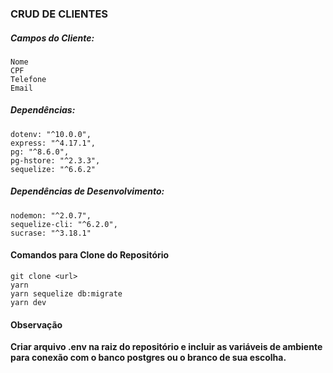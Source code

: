 ### CRUD DE CLIENTES

##### Campos do Cliente:

	Nome
	CPF
	Telefone
	Email


##### Dependências:

	dotenv: "^10.0.0",
	express: "^4.17.1",
	pg: "^8.6.0",
	pg-hstore: "^2.3.3",
	sequelize: "^6.6.2"

##### Dependências de Desenvolvimento:

	nodemon: "^2.0.7",
	sequelize-cli: "^6.2.0",
	sucrase: "^3.18.1"


#### Comandos para Clone do Repositório 

```github
git clone <url>
yarn
yarn sequelize db:migrate
yarn dev
```

#### Observação

**Criar arquivo .env na raiz do repositório e incluir as variáveis de ambiente para conexão com o banco postgres ou o branco de sua escolha.**
